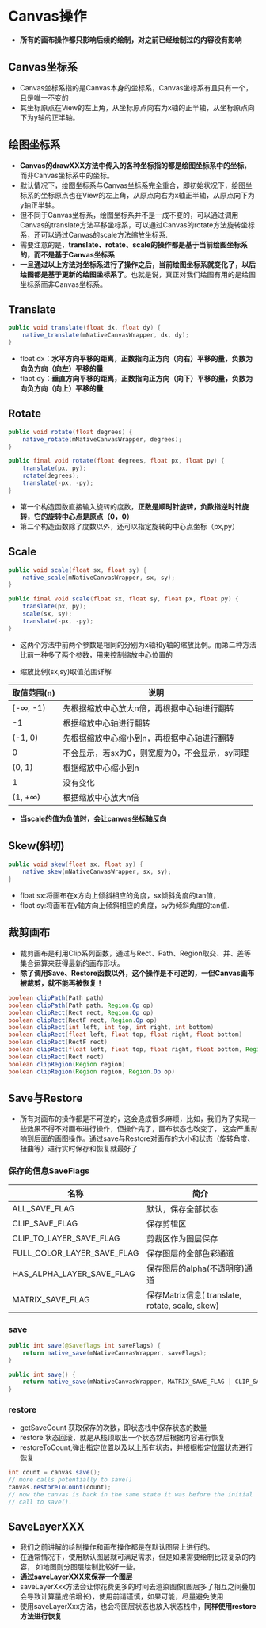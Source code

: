 # Canvas操作

- **所有的画布操作都只影响后续的绘制，对之前已经绘制过的内容没有影响**

## Canvas坐标系

- Canvas坐标系指的是Canvas本身的坐标系，Canvas坐标系有且只有一个，且是唯一不变的
- 其坐标原点在View的左上角，从坐标原点向右为x轴的正半轴，从坐标原点向下为y轴的正半轴。

## 绘图坐标系

- **Canvas的drawXXX方法中传入的各种坐标指的都是绘图坐标系中的坐标**，而非Canvas坐标系中的坐标。
- 默认情况下，绘图坐标系与Canvas坐标系完全重合，即初始状况下，绘图坐标系的坐标原点也在View的左上角，从原点向右为x轴正半轴，从原点向下为y轴正半轴。
- 但不同于Canvas坐标系，绘图坐标系并不是一成不变的，可以通过调用Canvas的translate方法平移坐标系，可以通过Canvas的rotate方法旋转坐标系，还可以通过Canvas的scale方法缩放坐标系.
- 需要注意的是，**translate、rotate、scale的操作都是基于当前绘图坐标系的，而不是基于Canvas坐标系**
- **一旦通过以上方法对坐标系进行了操作之后，当前绘图坐标系就变化了，以后绘图都是基于更新的绘图坐标系了**。也就是说，真正对我们绘图有用的是绘图坐标系而非Canvas坐标系。

## Translate

```java
public void translate(float dx, float dy) {
    native_translate(mNativeCanvasWrapper, dx, dy);
}
```

- float dx：**水平方向平移的距离，正数指向正方向（向右）平移的量，负数为向负方向（向左）平移的量**
- flaot dy：**垂直方向平移的距离，正数指向正方向（向下）平移的量，负数为向负方向（向上）平移的量**

## Rotate

```java
public void rotate(float degrees) {
    native_rotate(mNativeCanvasWrapper, degrees);
}

public final void rotate(float degrees, float px, float py) {
    translate(px, py);
    rotate(degrees);
    translate(-px, -py);
}
```

- 第一个构造函数直接输入旋转的度数，**正数是顺时针旋转，负数指逆时针旋转，它的旋转中心点是原点（0，0）**
- 第二个构造函数除了度数以外，还可以指定旋转的中心点坐标（px,py）

## Scale

```java
public void scale(float sx, float sy) {
    native_scale(mNativeCanvasWrapper, sx, sy);
}

public final void scale(float sx, float sy, float px, float py) {
    translate(px, py);
    scale(sx, sy);
    translate(-px, -py);
}
```

- 这两个方法中前两个参数是相同的分别为x轴和y轴的缩放比例。而第二种方法比前一种多了两个参数，用来控制缩放中心位置的

- 缩放比例(sx,sy)取值范围详解

取值范围(n) | 说明
------------|--------------------------------------------
[-∞, -1)    | 先根据缩放中心放大n倍，再根据中心轴进行翻转
-1          | 根据缩放中心轴进行翻转
(-1, 0)     | 先根据缩放中心缩小到n，再根据中心轴进行翻转
0           | 不会显示，若sx为0，则宽度为0，不会显示，sy同理
(0, 1)      | 根据缩放中心缩小到n
1           | 没有变化
(1, +∞)     | 根据缩放中心放大n倍

- **当scale的值为负值时，会让canvas坐标轴反向**

## Skew(斜切)

```java
public void skew(float sx, float sy) {
    native_skew(mNativeCanvasWrapper, sx, sy);
}
```

- float sx:将画布在x方向上倾斜相应的角度，sx倾斜角度的tan值，
- float sy:将画布在y轴方向上倾斜相应的角度，sy为倾斜角度的tan值.

## 裁剪画布

- 裁剪画布是利用Clip系列函数，通过与Rect、Path、Region取交、并、差等集合运算来获得最新的画布形状。
- **除了调用Save、Restore函数以外，这个操作是不可逆的，一但Canvas画布被裁剪，就不能再被恢复！**

```java
boolean clipPath(Path path)
boolean clipPath(Path path, Region.Op op)
boolean clipRect(Rect rect, Region.Op op)
boolean clipRect(RectF rect, Region.Op op)
boolean clipRect(int left, int top, int right, int bottom)
boolean clipRect(float left, float top, float right, float bottom)
boolean clipRect(RectF rect)
boolean clipRect(float left, float top, float right, float bottom, Region.Op op)
boolean clipRect(Rect rect)
boolean clipRegion(Region region)
boolean clipRegion(Region region, Region.Op op)
```

## Save与Restore

- 所有对画布的操作都是不可逆的，这会造成很多麻烦，比如，我们为了实现一些效果不得不对画布进行操作，但操作完了，画布状态也改变了，
 这会严重影响到后面的画图操作。通过save与Restore对画布的大小和状态（旋转角度、扭曲等）进行实时保存和恢复就最好了

### 保存的信息SaveFlags

名称                       | 简介
---------------------------|-------------------------------------------------
ALL_SAVE_FLAG              | 默认，保存全部状态
CLIP_SAVE_FLAG             | 保存剪辑区
CLIP_TO_LAYER_SAVE_FLAG    | 剪裁区作为图层保存
FULL_COLOR_LAYER_SAVE_FLAG | 保存图层的全部色彩通道
HAS_ALPHA_LAYER_SAVE_FLAG  | 保存图层的alpha(不透明度)通道
MATRIX_SAVE_FLAG           | 保存Matrix信息( translate, rotate, scale, skew)

### save

```java
public int save(@Saveflags int saveFlags) {
    return native_save(mNativeCanvasWrapper, saveFlags);
}

public int save() {
    return native_save(mNativeCanvasWrapper, MATRIX_SAVE_FLAG | CLIP_SAVE_FLAG);
}
```

### restore

- getSaveCount 获取保存的次数，即状态栈中保存状态的数量
- restore 状态回滚，就是从栈顶取出一个状态然后根据内容进行恢复
- restoreToCount,弹出指定位置以及以上所有状态，并根据指定位置状态进行恢复

```java
int count = canvas.save();
// more calls potentially to save()
canvas.restoreToCount(count);
// now the canvas is back in the same state it was before the initial
// call to save().
```

## SaveLayerXXX

- 我们之前讲解的绘制操作和画布操作都是在默认图层上进行的。
- 在通常情况下，使用默认图层就可满足需求，但是如果需要绘制比较复杂的内容，
 如地图则分图层绘制比较好一些。
- **通过saveLayerXXX来保存一个图层**
- saveLayerXxx方法会让你花费更多的时间去渲染图像(图层多了相互之间叠加会导致计算量成倍增长)，使用前请谨慎，如果可能，尽量避免使用
- 使用saveLayerXxx方法，也会将图层状态也放入状态栈中，**同样使用restore方法进行恢复**